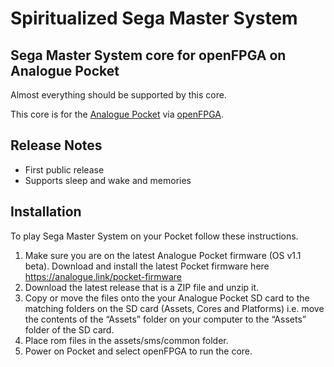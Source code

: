 # Spiritualized Sega Master System
Sega Master System core for openFPGA on Analogue Pocket
-

Almost everything should be supported by this core.  

This core is for the [Analogue Pocket](https://www.analogue.co/pocket) via [openFPGA](https://www.analogue.co/developer).

## Release Notes

* First public release
* Supports sleep and wake and memories

## Installation
To play Sega Master System on your Pocket follow these instructions. 
1. Make sure you are on the latest Analogue Pocket firmware (OS v1.1 beta). Download and install the latest Pocket firmware here https://analogue.link/pocket-firmware
2. Download the latest release that is a ZIP file and unzip it. 
3. Copy or move the files onto the your Analogue Pocket SD card to the matching folders on the SD card (Assets, Cores and Platforms) i.e. move the contents of the “Assets” folder on your computer to the “Assets” folder of the SD card.
4. Place rom files in the assets/sms/common folder.
5. Power on Pocket and select openFPGA to run the core.
